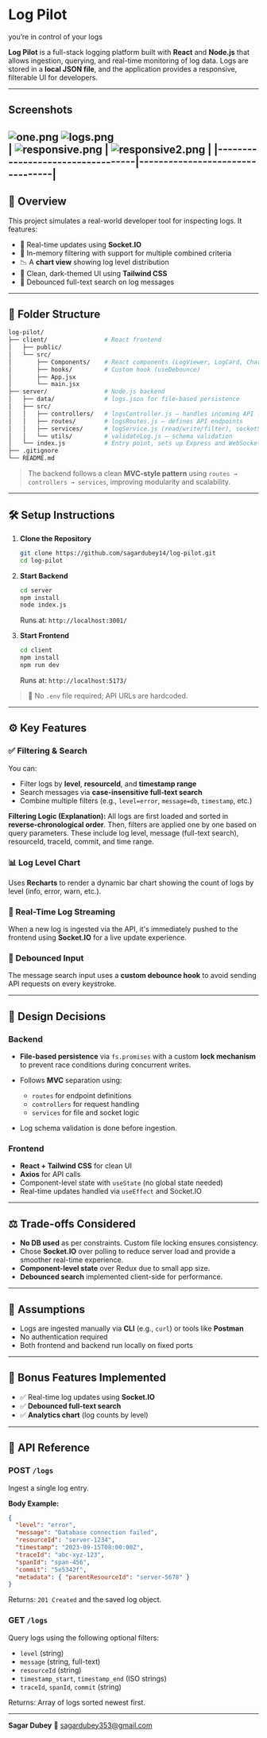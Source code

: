 # Log Pilot
you’re in control of your logs

**Log Pilot** is a full-stack logging platform built with **React** and **Node.js** that allows ingestion, querying, and real-time monitoring of log data. Logs are stored in a **local JSON file**, and the application provides a responsive, filterable UI for developers.

---
## Screenshots



![one.png](screenshots/one.png)
![logs.png](screenshots/logs.png)  
| ![responsive.png](screenshots/responsive.png) | ![responsive2.png](screenshots/responsive2.png) | 
|----------------------------------|---------------------------------|
---
## 🚀 Overview

This project simulates a real-world developer tool for inspecting logs. It features:

* 🔁 Real-time updates using **Socket.IO**
* 🧠 In-memory filtering with support for multiple combined criteria
* 📉 A **chart view** showing log level distribution
* 🎨 Clean, dark-themed UI using **Tailwind CSS**
* 🧪 Debounced full-text search on log messages

---

## 📂 Folder Structure

```bash
log-pilot/
├── client/                # React frontend
│   ├── public/
│   └── src/
│       ├── Components/    # React components (LogViewer, LogCard, Chart)
│       ├── hooks/         # Custom hook (useDebounce)
│       ├── App.jsx
│       └── main.jsx
├── server/                # Node.js backend
│   ├── data/              # logs.json for file-based persistence
│   ├── src/
│   │   ├── controllers/   # logsController.js – handles incoming API logic
│   │   ├── routes/        # logsRoutes.js – defines API endpoints
│   │   ├── services/      # logService.js (read/write/filter), socketService.js
│   │   └── utils/         # validateLog.js – schema validation
│   └── index.js           # Entry point, sets up Express and WebSocket server
├── .gitignore
└── README.md
```

> The backend follows a clean **MVC-style pattern** using `routes → controllers → services`, improving modularity and scalability.

---

## 🛠️ Setup Instructions

1. **Clone the Repository**

   ```bash
   git clone https://github.com/sagardubey14/log-pilot.git
   cd log-pilot
   ```

2. **Start Backend**

   ```bash
   cd server
   npm install
   node index.js
   ```

   Runs at: `http://localhost:3001/`

3. **Start Frontend**

   ```bash
   cd client
   npm install
   npm run dev
   ```

   Runs at: `http://localhost:5173/`

> 🔧 No `.env` file required; API URLs are hardcoded.

---

## ⚙️ Key Features

### ✅ Filtering & Search

You can:

* Filter logs by **level**, **resourceId**, and **timestamp range**
* Search messages via **case-insensitive full-text search**
* Combine multiple filters (e.g., `level=error`, `message=db`, `timestamp`, etc.)

**Filtering Logic (Explanation):**
All logs are first loaded and sorted in **reverse-chronological order**. Then, filters are applied one by one based on query parameters. These include log level, message (full-text search), resourceId, traceId, commit, and time range.

### 📊 Log Level Chart

Uses **Recharts** to render a dynamic bar chart showing the count of logs by level (info, error, warn, etc.).

### 🔄 Real-Time Log Streaming

When a new log is ingested via the API, it's immediately pushed to the frontend using **Socket.IO** for a live update experience.

### 🔁 Debounced Input

The message search input uses a **custom debounce hook** to avoid sending API requests on every keystroke.

---

## 🧠 Design Decisions

### Backend

* **File-based persistence** via `fs.promises` with a custom **lock mechanism** to prevent race conditions during concurrent writes.
* Follows **MVC** separation using:

  * `routes` for endpoint definitions
  * `controllers` for request handling
  * `services` for file and socket logic
* Log schema validation is done before ingestion.

### Frontend

* **React + Tailwind CSS** for clean UI
* **Axios** for API calls
* Component-level state with `useState` (no global state needed)
* Real-time updates handled via `useEffect` and Socket.IO

---

## ⚖️ Trade-offs Considered

* **No DB used** as per constraints. Custom file locking ensures consistency.
* Chose **Socket.IO** over polling to reduce server load and provide a smoother real-time experience.
* **Component-level state** over Redux due to small app size.
* **Debounced search** implemented client-side for performance.

---

## 📌 Assumptions

* Logs are ingested manually via **CLI** (e.g., `curl`) or tools like **Postman**
* No authentication required
* Both frontend and backend run locally on fixed ports

---

## 🌟 Bonus Features Implemented

* ✅ Real-time log updates using **Socket.IO**
* ✅ **Debounced full-text search**
* ✅ **Analytics chart** (log counts by level)

---

## 📎 API Reference

### POST `/logs`

Ingest a single log entry.

**Body Example:**

```json
{
  "level": "error",
  "message": "Database connection failed",
  "resourceId": "server-1234",
  "timestamp": "2023-09-15T08:00:00Z",
  "traceId": "abc-xyz-123",
  "spanId": "span-456",
  "commit": "5e5342f",
  "metadata": { "parentResourceId": "server-5678" }
}
```

Returns: `201 Created` and the saved log object.

### GET `/logs`

Query logs using the following optional filters:

* `level` (string)
* `message` (string, full-text)
* `resourceId` (string)
* `timestamp_start`, `timestamp_end` (ISO strings)
* `traceId`, `spanId`, `commit` (string)

Returns: Array of logs sorted newest first.

---

**Sagar Dubey** 📧 [sagardubey353@gmail.com](mailto:sagardubey353@gmail.com)
